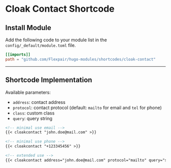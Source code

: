 # Cloak Contact Shortcode

## Install Module

Add the following code to your module list in the `config/_default/module.toml` file.

```toml
[[imports]]
path = "github.com/Flexpair/hugo-modules/shortcodes/cloak-contact"
```

<hr>

## Shortcode Implementation

Available parameters:

* `address`: contact address
* `protocol`: contact protocol (default: `mailto` for email and `tel` for phone)
* `class`: custom class
* `query`: query string

```md
<!-- minimal use email -->
{{< cloakcontact "john.doe@mail.com" >}}

<!-- minimal use phone -->
{{< cloakcontact "+123345456" >}}

<!-- extended use -->
{{< cloakcontact address="john.doe@mail.com" protocol="mailto" query="subject=Test Subject" class="btn btn-primary" >}}
```
